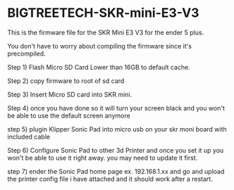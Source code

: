 # BIGTREETECH-SKR-mini-E3-V3

This is the firmware file for the SKR Mini E3 V3 for the ender 5 plus. 

You don't have to worry about compiling the firmware since it's precompiled.

Step 1) Flash Micro SD Card Lower than 16GB to default cache.

Step 2) copy firmware to root of sd card

Step 3) Insert Micro SD card into SKR mini. 

Step 4) once you have done so it will turn your screen black and you won't be able to use the default screen anymore

step 5) plugin Klipper Sonic Pad into micro usb on your skr moni board with included cable

Step 6) Configure Sonic Pad to other 3d Printer and once you set it up you won't be able to use it right away. you may need to update it first.

step 7) ender the Sonic Pad home page ex. 192.168.1.xx and go and upload the printer config file i have attached and it should work after a restart.
